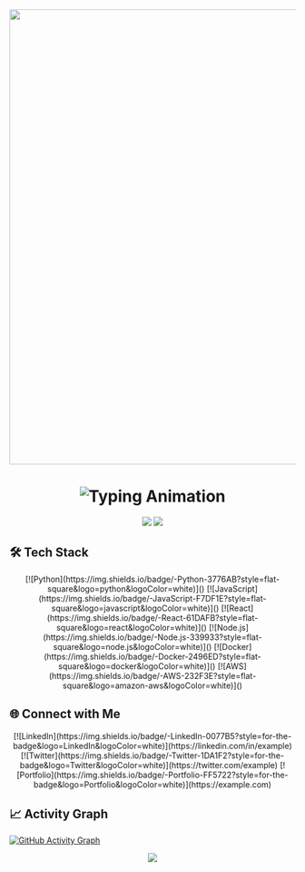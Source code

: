 <!-- Dynamic Terminal -->
<div align="center">
  <img src="https://raw.githubusercontent.com/Thugger069/Thugger069/main/assets/terminal.gif" width="800"/>
</div>

<!-- Header -->
<h1 align="center">
  <img src="https://readme-typing-svg.herokuapp.com?font=Fira+Code&size=30&duration=4000&color=#2E86C1&center=true&width=600&lines=Hi+there!+I'm+Thugger069;Full+Stack+Developer;Open+Source+Contributor;Tech+Enthusiast" alt="Typing Animation">
</h1>

<!-- Stats -->
<div align="center">
  <img src="https://github-readme-stats.vercel.app/api?username=Thugger069&show_icons=true&theme=dark&hide_border=true">
  <img src="https://github-readme-streak-stats.herokuapp.com?user=Thugger069&theme=dark&hide_border=true">
</div>

## 🛠️ Tech Stack
<div align="center">
[![Python](https://img.shields.io/badge/-Python-3776AB?style=flat-square&logo=python&logoColor=white)]()
[![JavaScript](https://img.shields.io/badge/-JavaScript-F7DF1E?style=flat-square&logo=javascript&logoColor=white)]()
[![React](https://img.shields.io/badge/-React-61DAFB?style=flat-square&logo=react&logoColor=white)]()
[![Node.js](https://img.shields.io/badge/-Node.js-339933?style=flat-square&logo=node.js&logoColor=white)]()
[![Docker](https://img.shields.io/badge/-Docker-2496ED?style=flat-square&logo=docker&logoColor=white)]()
[![AWS](https://img.shields.io/badge/-AWS-232F3E?style=flat-square&logo=amazon-aws&logoColor=white)]()
</div>

## 🌐 Connect with Me
<div align="center">
[![LinkedIn](https://img.shields.io/badge/-LinkedIn-0077B5?style=for-the-badge&logo=LinkedIn&logoColor=white)](https://linkedin.com/in/example)
[![Twitter](https://img.shields.io/badge/-Twitter-1DA1F2?style=for-the-badge&logo=Twitter&logoColor=white)](https://twitter.com/example)
[![Portfolio](https://img.shields.io/badge/-Portfolio-FF5722?style=for-the-badge&logo=Portfolio&logoColor=white)](https://example.com)
</div>

## 📈 Activity Graph
[![GitHub Activity Graph](https://github-readme-activity-graph.vercel.app/graph?username=Thugger069&theme=react-dark&hide_border=true)](https://github.com/Thugger069)

<div align="center">
  <img src="https://komarev.com/ghpvc/?username=Thugger069&label=Profile+Views&color=#2E86C1&style=flat-square">
</div>
